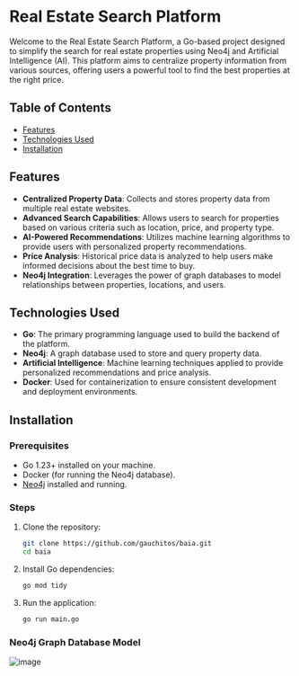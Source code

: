 # Real Estate Search Platform

Welcome to the Real Estate Search Platform, a Go-based project designed to simplify the search for real estate properties using Neo4j and Artificial Intelligence (AI). This platform aims to centralize property information from various sources, offering users a powerful tool to find the best properties at the right price.

## Table of Contents

- [Features](#features)
- [Technologies Used](#technologies-used)
- [Installation](#installation)

## Features

- **Centralized Property Data**: Collects and stores property data from multiple real estate websites.
- **Advanced Search Capabilities**: Allows users to search for properties based on various criteria such as location, price, and property type.
- **AI-Powered Recommendations**: Utilizes machine learning algorithms to provide users with personalized property recommendations.
- **Price Analysis**: Historical price data is analyzed to help users make informed decisions about the best time to buy.
- **Neo4j Integration**: Leverages the power of graph databases to model relationships between properties, locations, and users.

## Technologies Used

- **Go**: The primary programming language used to build the backend of the platform.
- **Neo4j**: A graph database used to store and query property data.
- **Artificial Intelligence**: Machine learning techniques applied to provide personalized recommendations and price analysis.
- **Docker**: Used for containerization to ensure consistent development and deployment environments.

## Installation

### Prerequisites

- Go 1.23+ installed on your machine.
- Docker (for running the Neo4j database).
- [Neo4j](https://neo4j.com/download/) installed and running.

### Steps

1. Clone the repository:

   ```sh
   git clone https://github.com/gauchitos/baia.git
   cd baia
   ```

2. Install Go dependencies:

   ```sh
   go mod tidy
   ```

3. Run the application:

   ```sh
   go run main.go
   ```

### Neo4j Graph Database Model

![image](https://github.com/user-attachments/assets/afa1fb82-8731-428f-afd9-e2d3f435dde9)

